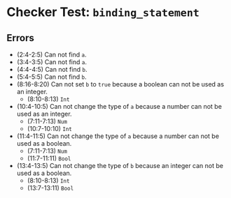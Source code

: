 # Checker Test: `binding_statement`

## Errors
- (2:4-2:5) Can not find `a`.
- (3:4-3:5) Can not find `a`.
- (4:4-4:5) Can not find `b`.
- (5:4-5:5) Can not find `b`.
- (8:16-8:20) Can not set `b` to `true` because a boolean can not be used as an integer.
  - (8:10-8:13) `Int`
- (10:4-10:5) Can not change the type of `a` because a number can not be used as an integer.
  - (7:11-7:13) `Num`
  - (10:7-10:10) `Int`
- (11:4-11:5) Can not change the type of `a` because a number can not be used as a boolean.
  - (7:11-7:13) `Num`
  - (11:7-11:11) `Bool`
- (13:4-13:5) Can not change the type of `b` because an integer can not be used as a boolean.
  - (8:10-8:13) `Int`
  - (13:7-13:11) `Bool`
